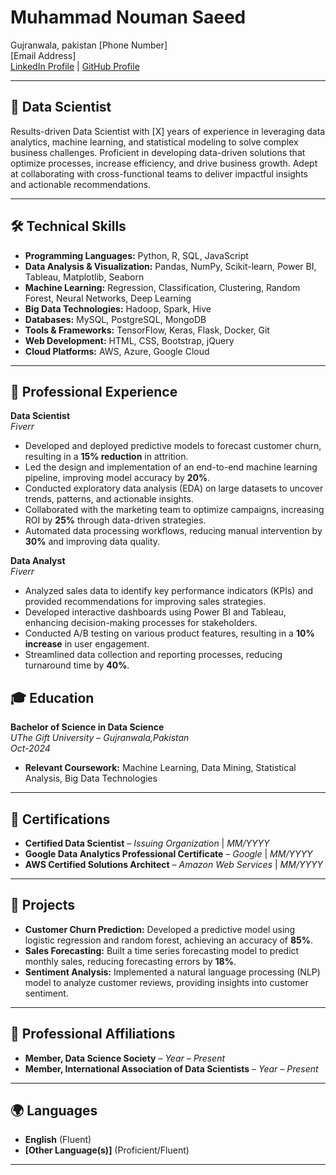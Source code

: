 # Muhammad Nouman Saeed

Gujranwala, pakistan
[Phone Number]  
[Email Address]  
[LinkedIn Profile](#) | [GitHub Profile](#)

---

## **🎯 Data Scientist**

Results-driven Data Scientist with [X] years of experience in leveraging data analytics, machine learning, and statistical modeling to solve complex business challenges. Proficient in developing data-driven solutions that optimize processes, increase efficiency, and drive business growth. Adept at collaborating with cross-functional teams to deliver impactful insights and actionable recommendations.

---

## **🛠️ Technical Skills**

- **Programming Languages:** Python, R, SQL, JavaScript
- **Data Analysis & Visualization:** Pandas, NumPy, Scikit-learn, Power BI, Tableau, Matplotlib, Seaborn
- **Machine Learning:** Regression, Classification, Clustering, Random Forest, Neural Networks, Deep Learning
- **Big Data Technologies:** Hadoop, Spark, Hive
- **Databases:** MySQL, PostgreSQL, MongoDB
- **Tools & Frameworks:** TensorFlow, Keras, Flask, Docker, Git
- **Web Development:** HTML, CSS, Bootstrap, jQuery
- **Cloud Platforms:** AWS, Azure, Google Cloud

---

## **💼 Professional Experience**

**Data Scientist**  
*Fiverr*

- Developed and deployed predictive models to forecast customer churn, resulting in a **15% reduction** in attrition.
- Led the design and implementation of an end-to-end machine learning pipeline, improving model accuracy by **20%**.
- Conducted exploratory data analysis (EDA) on large datasets to uncover trends, patterns, and actionable insights.
- Collaborated with the marketing team to optimize campaigns, increasing ROI by **25%** through data-driven strategies.
- Automated data processing workflows, reducing manual intervention by **30%** and improving data quality.

**Data Analyst**  
*Fiverr*  

- Analyzed sales data to identify key performance indicators (KPIs) and provided recommendations for improving sales strategies.
- Developed interactive dashboards using Power BI and Tableau, enhancing decision-making processes for stakeholders.
- Conducted A/B testing on various product features, resulting in a **10% increase** in user engagement.
- Streamlined data collection and reporting processes, reducing turnaround time by **40%**.


## **🎓 Education**

**Bachelor of Science in Data Science**  
*UThe Gift University* – *Gujranwala,Pakistan*  
*Oct-2024*

- **Relevant Coursework:** Machine Learning, Data Mining, Statistical Analysis, Big Data Technologies

---

## **📜 Certifications**

- **Certified Data Scientist** – *Issuing Organization* | *MM/YYYY*
- **Google Data Analytics Professional Certificate** – *Google* | *MM/YYYY*
- **AWS Certified Solutions Architect** – *Amazon Web Services* | *MM/YYYY*

---

## **🧠 Projects**

- **Customer Churn Prediction:** Developed a predictive model using logistic regression and random forest, achieving an accuracy of **85%**.
- **Sales Forecasting:** Built a time series forecasting model to predict monthly sales, reducing forecasting errors by **18%**.
- **Sentiment Analysis:** Implemented a natural language processing (NLP) model to analyze customer reviews, providing insights into customer sentiment.

---

## **👥 Professional Affiliations**

- **Member, Data Science Society** – *Year – Present*
- **Member, International Association of Data Scientists** – *Year – Present*

---

## **🌍 Languages**

- **English** (Fluent)
- **[Other Language(s)]** (Proficient/Fluent)

---
